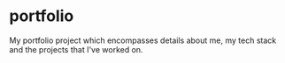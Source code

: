 # portfolio
My portfolio project which encompasses details about me, my tech stack and the projects that I've worked on. 
